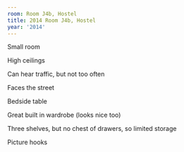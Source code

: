 ```yaml
---
room: Room J4b, Hostel
title: 2014 Room J4b, Hostel
year: '2014'
---
```


Small room 

High ceilings

Can hear traffic, but not too often

Faces the street 

Bedside table 

Great built in wardrobe (looks nice too)

Three shelves, but no chest of drawers, so limited storage 

Picture hooks